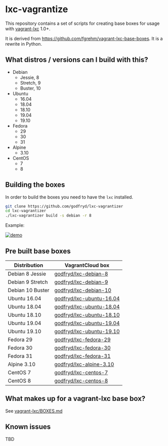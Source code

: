 # lxc-vagrantize

This repository contains a set of scripts for creating base boxes for usage with
[vagrant-lxc](https://github.com/fgrehm/vagrant-lxc) 1.0+.

It is derived from https://github.com/fgrehm/vagrant-lxc-base-boxes. It is a rewrite in Python.

## What distros / versions can I build with this?

* Debian
  - Jessie, 8
  - Stretch, 9
  - Buster, 10
* Ubuntu
  - 16.04
  - 18.04
  - 18.10
  - 19.04
  - 19.10
* Fedora
  - 29
  - 30
  - 31
* Alpine
  - 3.10
* CentOS
  - 7
  - 8

## Building the boxes

In order to build the boxes you need to have the `lxc` installed.

```sh
git clone https://github.com/godfryd/lxc-vagrantizer
cd lxc-vagrantizer
./lxc-vagrantizer build -s debian -r 8
```

Example:

[![demo](https://asciinema.org/a/220315.svg)](https://asciinema.org/a/220315?autoplay=1)

## Pre built base boxes

| Distribution | VagrantCloud box |
| ------------ | ---------------- |
| Debian 8 Jessie | [godfryd/lxc-debian-8](https://vagrantcloud.com/godfryd/lxc-debian-8) |
| Debian 9 Stretch | [godfryd/lxc-debian-9](https://vagrantcloud.com/godfryd/lxc-debian-9) |
| Debian 10 Buster | [godfryd/lxc-debian-10](https://vagrantcloud.com/godfryd/lxc-debian-10) |
| Ubuntu 16.04 | [godfryd/lxc-ubuntu-16.04](https://vagrantcloud.com/godfryd/lxc-ubuntu-16.04) |
| Ubuntu 18.04 | [godfryd/lxc-ubuntu-18.04](https://vagrantcloud.com/godfryd/lxc-ubuntu-18.04) |
| Ubuntu 18.10 | [godfryd/lxc-ubuntu-18.10](https://vagrantcloud.com/godfryd/lxc-ubuntu-18.10) |
| Ubuntu 19.04 | [godfryd/lxc-ubuntu-19.04](https://vagrantcloud.com/godfryd/lxc-ubuntu-19.04) |
| Ubuntu 19.10 | [godfryd/lxc-ubuntu-19.10](https://vagrantcloud.com/godfryd/lxc-ubuntu-19.10) |
| Fedora 29 | [godfryd/lxc-fedora-29](https://vagrantcloud.com/godfryd/lxc-fedora-29) |
| Fedora 30 | [godfryd/lxc-fedora-30](https://vagrantcloud.com/godfryd/lxc-fedora-30) |
| Fedora 31 | [godfryd/lxc-fedora-31](https://vagrantcloud.com/godfryd/lxc-fedora-31) |
| Alpine 3.10 | [godfryd/lxc-alpine-3.10](https://vagrantcloud.com/godfryd/lxc-alpine-3.10) |
| CentOS 7 | [godfryd/lxc-centos-7](https://vagrantcloud.com/godfryd/lxc-centos-7) |
| CentOS 8 | [godfryd/lxc-centos-8](https://vagrantcloud.com/godfryd/lxc-centos-8) |


## What makes up for a vagrant-lxc base box?

See [vagrant-lxc/BOXES.md](https://github.com/fgrehm/vagrant-lxc/blob/master/BOXES.md)


## Known issues

TBD
